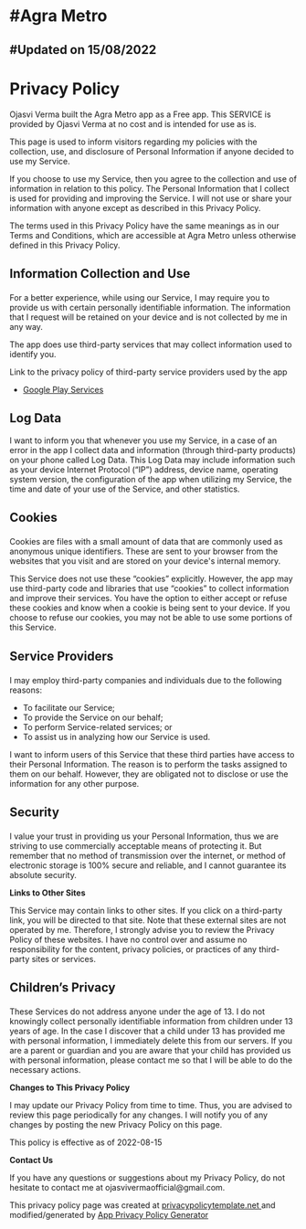<h1> #Agra Metro </h1>
<h2> #Updated on 15/08/2022 </h2>

<h1><strong>Privacy Policy</strong></h1> <p>
              Ojasvi Verma built the Agra Metro app as
              a Free app. This SERVICE is provided by
              Ojasvi Verma at no cost and is intended for use as
              is.
            </p> <p>
              This page is used to inform visitors regarding my
              policies with the collection, use, and disclosure of Personal
              Information if anyone decided to use my Service.
            </p> <p>
              If you choose to use my Service, then you agree to
              the collection and use of information in relation to this
              policy. The Personal Information that I collect is
              used for providing and improving the Service. I will not use or share your information with
              anyone except as described in this Privacy Policy.
            </p> <p>
              The terms used in this Privacy Policy have the same meanings
              as in our Terms and Conditions, which are accessible at
              Agra Metro unless otherwise defined in this Privacy Policy.
            </p> <h2><p><strong>Information Collection and Use</strong></h2> </p> <p>
              For a better experience, while using our Service, I
              may require you to provide us with certain personally
              identifiable information. The information that
              I request will be retained on your device and is not collected by me in any way.
            </p> <div><p>
                The app does use third-party services that may collect
                information used to identify you.
              </p> <p>
                Link to the privacy policy of third-party service providers used
                by the app
              </p> <ul><li><a href="https://www.google.com/policies/privacy/" target="_blank" rel="noopener noreferrer">Google Play Services</a></li><!----><!----><!----><!----><!----><!----><!----><!----><!----><!----><!----><!----><!----><!----><!----><!----><!----><!----><!----><!----><!----><!----><!----><!----><!----><!----><!----></ul></div> <p><h2><strong>Log Data</strong></h2></p> <p>
              I want to inform you that whenever you
              use my Service, in a case of an error in the app
              I collect data and information (through third-party
              products) on your phone called Log Data. This Log Data may
              include information such as your device Internet Protocol
              (“IP”) address, device name, operating system version, the
              configuration of the app when utilizing my Service,
              the time and date of your use of the Service, and other
              statistics.
            </p><h2> <p><strong>Cookies</strong></p></h2> <p>
              Cookies are files with a small amount of data that are
              commonly used as anonymous unique identifiers. These are sent
              to your browser from the websites that you visit and are
              stored on your device's internal memory.
            </p> <p>
              This Service does not use these “cookies” explicitly. However,
              the app may use third-party code and libraries that use
              “cookies” to collect information and improve their services.
              You have the option to either accept or refuse these cookies
              and know when a cookie is being sent to your device. If you
              choose to refuse our cookies, you may not be able to use some
              portions of this Service.
            </p><h2> <p><strong>Service Providers</strong></h2></p> <p>
              I may employ third-party companies and
              individuals due to the following reasons:
            </p> <ul><li>To facilitate our Service;</li> <li>To provide the Service on our behalf;</li> <li>To perform Service-related services; or</li> <li>To assist us in analyzing how our Service is used.</li></ul> <p>
              I want to inform users of this Service
              that these third parties have access to their Personal
              Information. The reason is to perform the tasks assigned to
              them on our behalf. However, they are obligated not to
              disclose or use the information for any other purpose.
            </p><h2> <p><strong>Security</strong></h2></p> <p>
              I value your trust in providing us your
              Personal Information, thus we are striving to use commercially
              acceptable means of protecting it. But remember that no method
              of transmission over the internet, or method of electronic
              storage is 100% secure and reliable, and I cannot
              guarantee its absolute security.
            </p> <p><strong>Links to Other Sites</strong></p> <p>
              This Service may contain links to other sites. If you click on
              a third-party link, you will be directed to that site. Note
              that these external sites are not operated by me.
              Therefore, I strongly advise you to review the
              Privacy Policy of these websites. I have
              no control over and assume no responsibility for the content,
              privacy policies, or practices of any third-party sites or
              services.
            </p> <p><strong><h2>Children’s Privacy</strong></p> </h2><div><p>
                These Services do not address anyone under the age of 13.
                I do not knowingly collect personally
                identifiable information from children under 13 years of age. In the case
                I discover that a child under 13 has provided
                me with personal information, I immediately
                delete this from our servers. If you are a parent or guardian
                and you are aware that your child has provided us with
                personal information, please contact me so that
                I will be able to do the necessary actions.
              </p></div> <!----> <p><strong>Changes to This Privacy Policy</strong></p> <p>
              I may update our Privacy Policy from
              time to time. Thus, you are advised to review this page
              periodically for any changes. I will
              notify you of any changes by posting the new Privacy Policy on
              this page.
            </p> <p>This policy is effective as of 2022-08-15</p> <p><strong>Contact Us</strong></p> <p>
              If you have any questions or suggestions about my
              Privacy Policy, do not hesitate to contact me at ojasvivermaofficial@gmail.com.
            </p> <p>This privacy policy page was created at <a href="https://privacypolicytemplate.net" target="_blank" rel="noopener noreferrer">privacypolicytemplate.net </a>and modified/generated by <a href="https://app-privacy-policy-generator.nisrulz.com/" target="_blank" rel="noopener noreferrer">App Privacy Policy Generator</a></p>
 
      

